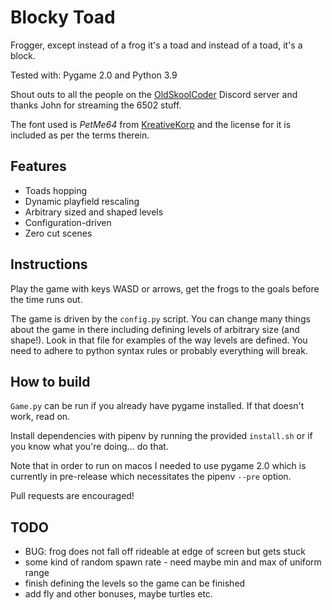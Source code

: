 # Blocky Toad

Frogger, except instead of a frog it's a toad and instead of a toad, it's a block. 

Tested with: Pygame 2.0 and Python 3.9

Shout outs to all the people on the [OldSkoolCoder](https://github.com/oldskoolcoder/) 
Discord server and thanks John for streaming the 6502 stuff.

The font used is _PetMe64_ from 
[KreativeKorp](https://www.kreativekorp.com/software/fonts/c64.shtml) 
and the license for it is included as per the terms therein. 

## Features

* Toads hopping
* Dynamic playfield rescaling
* Arbitrary sized and shaped levels
* Configuration-driven
* Zero cut scenes

## Instructions

Play the game with keys WASD or arrows, get the frogs to the goals before the time
runs out.

The game is driven by the `config.py` script. You can change many things about the
game in there including defining levels of arbitrary size (and shape!). Look in that
file for examples of the way levels are defined. You need to adhere to python syntax
rules or probably everything will break. 

## How to build

`Game.py` can be run if you already have pygame installed. If that doesn't work, 
read on. 

Install dependencies with pipenv by running the provided `install.sh` or if you 
know what you're doing... do that.

Note that in order to run on macos I needed to use pygame 2.0 which is currently
in pre-release which necessitates the pipenv `--pre` option.

Pull requests are encouraged!

## TODO 

* BUG: frog does not fall off rideable at edge of screen but gets stuck
* some kind of random spawn rate - need maybe min and max of uniform range
* finish defining the levels so the game can be finished
* add fly and other bonuses, maybe turtles etc.
